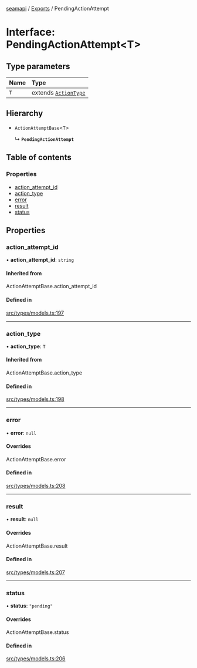 [seamapi](../README.md) / [Exports](../modules.md) / PendingActionAttempt

# Interface: PendingActionAttempt<T\>

## Type parameters

| Name | Type |
| :------ | :------ |
| `T` | extends [`ActionType`](../modules.md#actiontype) |

## Hierarchy

- `ActionAttemptBase`<`T`\>

  ↳ **`PendingActionAttempt`**

## Table of contents

### Properties

- [action\_attempt\_id](PendingActionAttempt.md#action_attempt_id)
- [action\_type](PendingActionAttempt.md#action_type)
- [error](PendingActionAttempt.md#error)
- [result](PendingActionAttempt.md#result)
- [status](PendingActionAttempt.md#status)

## Properties

### action\_attempt\_id

• **action\_attempt\_id**: `string`

#### Inherited from

ActionAttemptBase.action\_attempt\_id

#### Defined in

[src/types/models.ts:197](https://github.com/seamapi/javascript/blob/main/src/types/models.ts#L197)

___

### action\_type

• **action\_type**: `T`

#### Inherited from

ActionAttemptBase.action\_type

#### Defined in

[src/types/models.ts:198](https://github.com/seamapi/javascript/blob/main/src/types/models.ts#L198)

___

### error

• **error**: ``null``

#### Overrides

ActionAttemptBase.error

#### Defined in

[src/types/models.ts:208](https://github.com/seamapi/javascript/blob/main/src/types/models.ts#L208)

___

### result

• **result**: ``null``

#### Overrides

ActionAttemptBase.result

#### Defined in

[src/types/models.ts:207](https://github.com/seamapi/javascript/blob/main/src/types/models.ts#L207)

___

### status

• **status**: ``"pending"``

#### Overrides

ActionAttemptBase.status

#### Defined in

[src/types/models.ts:206](https://github.com/seamapi/javascript/blob/main/src/types/models.ts#L206)
